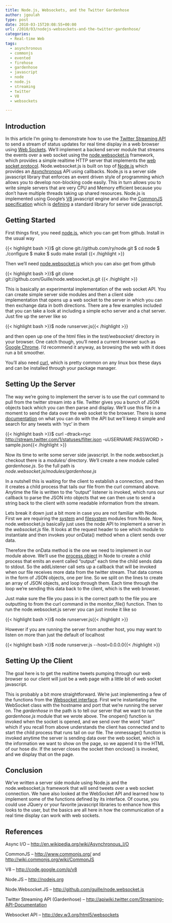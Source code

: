```yaml
---
title: Node.js, Websockets, and the Twitter Gardenhose
author: jgoulah
type: post
date: 2010-03-15T20:08:55+00:00
url: /2010/03/nodejs-websockets-and-the-twitter-gardenhose/
categories:
  - Real-time Web
tags:
  - asynchronous
  - commonjs
  - evented
  - firehose
  - gardenhose
  - javascript
  - node
  - node.js
  - streaming
  - twitter
  - V8
  - websockets

---
```

## Introduction

In this article I&#8217;m going to demonstrate how to use the <a href="http://apiwiki.twitter.com/Streaming-API-Documentation"  target="_blank">Twitter Streaming API</a> to send a stream of status updates for real time display in a web browser using <a href="http://en.wikipedia.org/wiki/Web_Sockets"  target="_blank">Web Sockets</a>. We&#8217;ll implement a backend server module that streams the events over a web socket using the <a href="http://github.com/guille/node.websocket.js"  target="_blank">node.websocket.js</a> framework, which provides a simple realtime HTTP server that implements the <a href="http://dev.w3.org/html5/websockets/"  target="_blank">web socket protocol</a>. Node.websocket.js is built on top of <a href="http://nodejs.org"  target="_blank">Node.js</a> which provides an <a href="http://en.wikipedia.org/wiki/Asynchronous_I/O"  target="_blank">Asynchronous</a> API using callbacks. Node.js is a server side javascript library that enforces an event driven style of programming which allows you to develop non-blocking code easily. This in turn allows you to write simple servers that are very CPU and Memory efficient because you don&#8217;t have multiple threads taking up shared resources. Node.js is implemented using Google&#8217;s <a href="http://code.google.com/p/v8"  target="_blank">V8</a> javascript engine and also the <a href="http://www.commonjs.org"  target="_blank">CommonJS specification</a> which is <a href="http://wiki.commonjs.org/wiki/CommonJS"  target="_blank">defining</a> a standard library for server side javascript. 

## Getting Started

First things first, you need <a href="http://github.com/ry/node" target="_blank">node.js</a>, which you can get from github. Install in the usual way

{{< highlight bash >}}$ git clone git://github.com/ry/node.git
$ cd node
$ ./configure
$ make
$ sudo make install
{{< /highlight >}}

Then we&#8217;ll need <a href="http://github.com/guille/node.websocket.js/" target="_blank">node.websocket.js</a> which you can also get from github

{{< highlight bash >}}$ git clone git://github.com/Guille/node.websocket.js.git
{{< /highlight >}}

This is basically an experimental implementation of the web socket API. You can create simple server side modules and then a client side implementation that opens up a web socket to the server in which you can then exchange data in both directions. There are a few examples included that you can take a look at including a simple echo server and a chat server. Just fire up the server like so

{{< highlight bash >}}$ node runserver.js{{< /highlight >}}

and then open up one of the html files in the _test/websocket/_ directory in your browser. One catch though, you&#8217;ll need a current browser such as <a href="http://www.google.com/chrome" target="_blank">Google Chrome</a>. I&#8217;d recommend it anyway, as browsing the web with it does run a bit smoother. 

You&#8217;ll also need <a href="http://curl.haxx.se/" target="_blank">curl</a>, which is pretty common on any linux box these days and can be installed through your package manager.

## Setting Up the Server

The way we&#8217;re going to implement the server is to use the curl command to pull from the twitter stream into a file. Twitter gives you a bunch of JSON objects back which you can then parse and display. We&#8217;ll use this file in a moment to send the data over the web socket to the browser. There is some <a href="http://apiwiki.twitter.com/Streaming-API-Documentation" target="_blank">documentation</a> on what you can do with the API but we&#8217;ll keep it simple and search for any tweets with &#8216;nyc&#8217; in them

{{< highlight bash >}}$ curl -dtrack=nyc http://stream.twitter.com/1/statuses/filter.json  -uUSERNAME:PASSWORD > sample.json{{< /highlight >}}

Now its time to write some server side javascript. In the node.websocket.js checkout there is a _modules/_ directory. We&#8217;ll create a new module called _gardenhose.js_. So the full path is _node.websocket.js/modules/gardenhose.js_



In a nutshell this is waiting for the client to establish a connection, and then it creates a child process that tails our file from the curl command above. Anytime the file is written to the &#8220;output&#8221; listener is invoked, which runs our callback to parse the JSON into objects that we can then use to send a string back to the client with some readable information from the stream.

Lets break it down just a bit more in case you are not familiar with Node. First we are requiring the [system][1] and [filesystem][2] modules from Node. Now, node.websocket.js basically just uses the node API to implement a server in the _websocket.js_ file. It looks at the request header to see which module to instantiate and then invokes your onData() method when a client sends over data. 

Therefore the onData method is the one we need to implement in our module above. We&#8217;ll use the [process object][3] in Node to create a child process that emits an event called &#8220;output&#8221; each time the child sends data to stdout. So the addListener call sets up a callback that will be invoked when our file receives more data from the twitter stream. That data comes in the form of JSON objects, one per line. So we split on the lines to create an array of JSON objects, and loop through them. Each time through the loop we&#8217;re sending this data back to the client, which is the web browser. 

Just make sure the file you pass in is the correct path to the file you are outputting to from the curl command in the monitor_file() function. Then to run the node.websocket.js server you can just invoke it like so

{{< highlight bash >}}$ node runserver.js{{< /highlight >}}

However if you are running the server from another host, you may want to listen on more than just the default of localhost

{{< highlight bash >}}$ node runserver.js --host=0.0.0.0{{< /highlight >}}

## Setting Up the Client

The goal here is to get the realtime tweets pumping through our web browser so our client will just be a web page with a little bit of web socket javascript. 



This is probably a bit more straightforward. We&#8217;re just implementing a few of the functions from the <a href="http://dev.w3.org/html5/websockets/#the-websocket-interface" target="_blank">Websocket interface</a>. First we&#8217;re instantiating the WebSocket class with the hostname and port that we&#8217;re running the server on. The _gardenhose_ in the path is to tell our server that we want to run the _gardenhose.js_ module that we wrote above. The onopen() function is invoked when the socket is opened, and we send over the word &#8220;start&#8221; which if you recall from above understands the client has connected and to start the child process that runs tail on our file. The onmessage() function is invoked anytime the server is sending data over the web socket, which is the information we want to show on the page, so we append it to the HTML of our hose div. If the server closes the socket then onclose() is invoked, and we display that on the page. 

## Conclusion

We&#8217;ve written a server side module using Node.js and the node.websocket.js framework that will send tweets over a web socket connection. We have also looked at the WebSocket API and learned how to implement some of the functions defined by its interface. Of course, you could use JQuery or your favorite javascript libraries to enhance how this looks to the user, but the basics are all here in how the communication of a real time display can work with web sockets. 

## References

Async I/O &#8211; <a href="http://en.wikipedia.org/wiki/Asynchronous_I/O"  target="_blank">http://en.wikipedia.org/wiki/Asynchronous_I/O</a>

CommonJS &#8211; <a href="http://www.commonjs.org/"  target="_blank">http://www.commonjs.org/</a> and <a href="http://wiki.commonjs.org/wiki/CommonJS"  target="_blank">http://wiki.commonjs.org/wiki/CommonJS</a>

V8 &#8211; <a href="http://code.google.com/p/v8/"  target="_blank">http://code.google.com/p/v8</a>

Node.JS &#8211; <a href="http://nodejs.org"  target="_blank">http://nodejs.org</a>

Node.Websocket.JS &#8211; <a href="http://github.com/guille/node.websocket.js/"  target="_blank">http://github.com/guille/node.websocket.js</a>

Twitter Streaming API (Gardenhose) &#8211; <a href="http://apiwiki.twitter.com/Streaming-API-Documentation"  target="_blank">http://apiwiki.twitter.com/Streaming-API-Documentation</a>

Websocket API &#8211; <a href=" http://dev.w3.org/html5/websockets/"  target="_blank">http://dev.w3.org/html5/websockets</a>

 [1]: http://nodejs.org/api.html#_system_module
 [2]: http://nodejs.org/api.html#_file_system
 [3]: http://nodejs.org/api.html#_the_tt_process_tt_object
